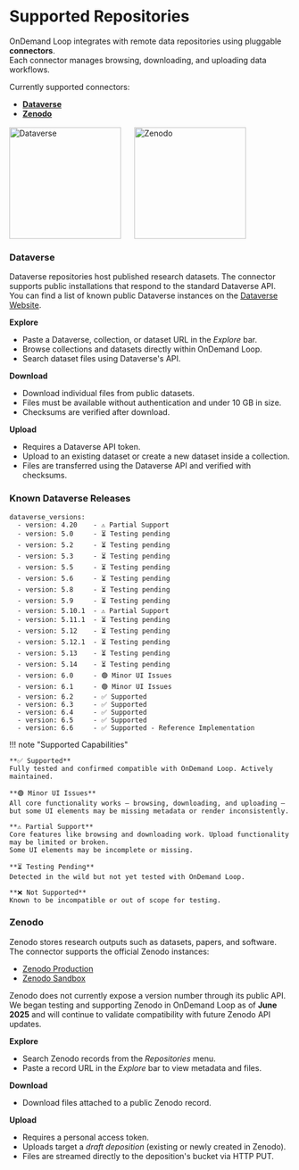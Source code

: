 # Supported Repositories

OnDemand Loop integrates with remote data repositories using pluggable **connectors**.  
Each connector manages browsing, downloading, and uploading data workflows.

Currently supported connectors:

- [**Dataverse**](#dataverse)
- [**Zenodo**](#zenodo)

<div style="display: flex; flex-wrap: wrap; gap: 1.5rem; align-items: center; margin-top: 1rem;">
  <img src="../../assets/dataverse_project.svg" alt="Dataverse" width="200">
  <img src="../../assets/zenodo_project.svg" alt="Zenodo" width="200">
</div>

### Dataverse
Dataverse repositories host published research datasets.
The connector supports public installations that respond to the standard Dataverse API.
You can find a list of known public Dataverse instances on the <a href="https://dataverse.org/installations" target="_blank" rel="noopener noreferrer">Dataverse Website</a>.

**Explore**

- Paste a Dataverse, collection, or dataset URL in the *Explore* bar.
- Browse collections and datasets directly within OnDemand Loop.
- Search dataset files using Dataverse's API.

**Download**

- Download individual files from public datasets.
- Files must be available without authentication and under 10&nbsp;GB in size.
- Checksums are verified after download.

**Upload**

- Requires a Dataverse API token.
- Upload to an existing dataset or create a new dataset inside a collection.
- Files are transferred using the Dataverse API and verified with checksums.

### Known Dataverse Releases

```
dataverse_versions:
  - version: 4.20    - ⚠️ Partial Support
  - version: 5.0     - ⏳ Testing pending
  - version: 5.2     - ⏳ Testing pending
  - version: 5.3     - ⏳ Testing pending
  - version: 5.5     - ⏳ Testing pending
  - version: 5.6     - ⏳ Testing pending
  - version: 5.8     - ⏳ Testing pending
  - version: 5.9     - ⏳ Testing pending
  - version: 5.10.1  - ⚠️ Partial Support
  - version: 5.11.1  - ⏳ Testing pending
  - version: 5.12    - ⏳ Testing pending
  - version: 5.12.1  - ⏳ Testing pending
  - version: 5.13    - ⏳ Testing pending
  - version: 5.14    - ⏳ Testing pending
  - version: 6.0     - 🟢 Minor UI Issues
  - version: 6.1     - 🟢 Minor UI Issues
  - version: 6.2     - ✅ Supported
  - version: 6.3     - ✅ Supported
  - version: 6.4     - ✅ Supported
  - version: 6.5     - ✅ Supported
  - version: 6.6     - ✅ Supported - Reference Implementation

```

!!! note "Supported Capabilities"

    **✅ Supported**  
    Fully tested and confirmed compatible with OnDemand Loop. Actively maintained.

    **🟢 Minor UI Issues**  
    All core functionality works — browsing, downloading, and uploading —
    but some UI elements may be missing metadata or render inconsistently.

    **⚠️ Partial Support**  
    Core features like browsing and downloading work. Upload functionality may be limited or broken.
    Some UI elements may be incomplete or missing.

    **⏳ Testing Pending**  
    Detected in the wild but not yet tested with OnDemand Loop.

    **❌ Not Supported**  
    Known to be incompatible or out of scope for testing.


### Zenodo
Zenodo stores research outputs such as datasets, papers, and software.  
The connector supports the official Zenodo instances:

- <a href="https://zenodo.org" target="_blank" rel="noopener noreferrer">Zenodo Production</a>
- <a href="https://sandbox.zenodo.org" target="_blank" rel="noopener noreferrer">Zenodo Sandbox</a>

Zenodo does not currently expose a version number through its public API.  
We began testing and supporting Zenodo in OnDemand Loop as of **June 2025** and will continue to validate compatibility with future Zenodo API updates.

**Explore**

- Search Zenodo records from the *Repositories* menu.
- Paste a record URL in the *Explore* bar to view metadata and files.

**Download**

- Download files attached to a public Zenodo record.

**Upload**

- Requires a personal access token.
- Uploads target a *draft deposition* (existing or newly created in Zenodo).
- Files are streamed directly to the deposition's bucket via HTTP PUT.

